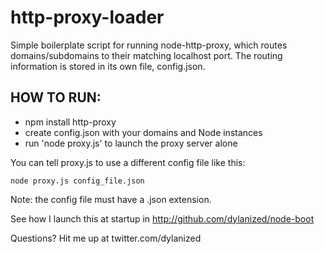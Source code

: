 http-proxy-loader
======================

Simple boilerplate script for running node-http-proxy, which routes domains/subdomains to their matching localhost port. The routing information is stored in its own file, config.json.

HOW TO RUN:
---

- npm install http-proxy
- create config.json with your domains and Node instances
- run 'node proxy.js' to launch the proxy server alone

You can tell proxy.js to use a different config file like this:

    node proxy.js config_file.json

Note: the config file must have a .json extension.

See how I launch this at startup in http://github.com/dylanized/node-boot

Questions? Hit me up at twitter.com/dylanized
